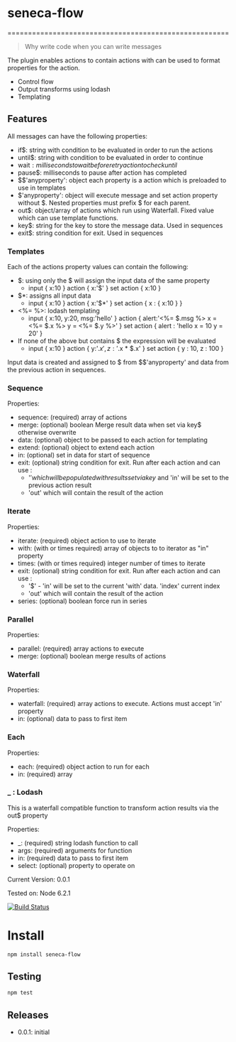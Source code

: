 # seneca-flow
======================================================

> Why write code when you can write messages

The plugin enables actions to contain actions with can be used to format properties for the action.   

* Control flow
* Output transforms using lodash
* Templating


## Features



All messages can have the following properties:

* if$: string with condition to be evaluated in order to run the actions
* until$: string with condition to be evaluated in order to continue
* wait$: milliseconds to wait before retry action to check until$
* pause$: milliseconds to pause after action has completed
* $$'anyproperty': object each property is a action which is preloaded to use in templates
* $'anyproperty': object will execute message and set action property without $.  Nested properties must prefix $ for each parent.
* out$: object/array of actions which run using Waterfall. Fixed value which can use template functions.
* key$: string for the key to store the message data. Used in sequences
* exit$: string condition for exit. Used in sequences

### Templates

Each of the actions property values can contain the following:

* $: using only the $ will assign the input data of the same property
  * input { x:10 } action { x:'$' } set action { x:10 }
* $\*: assigns all input data
  * input { x:10 } action { x:'$\*' } set action { x : { x:10 } }
* <%=  %>: lodash templating
  * input { x:10, y:20, msg:'hello' } action { alert:'<%= $.msg %> x = <%= $.x %> y = <%= $.y %>' } set action { alert : 'hello x = 10 y = 20' }
* If none of the above but contains $ the expression will be evaluated
  * input { x:10 } action { y:'$.x', z:'$.x * $.x' } set action { y : 10, z : 100 }

Input data is created and assigned to $ from $$'anyproperty' and data from the previous action in sequences.

### Sequence

Properties:
* sequence: (required) array of actions
* merge: (optional) boolean Merge result data when set via key$ otherwise overwrite
* data: (optional) object to be passed to each action for templating
* extend: (optional) object to extend each action
* in: (optional) set in data for start of sequence
* exit: (optional) string condition for exit. Run after each action and can use :
  * '$' which will be populated with results set via key$ and 'in' will be set to the previous action result
  * 'out' which will contain the result of the action


### Iterate

Properties:
* iterate: (required) object action to use to iterate
* with: (with or times required) array of objects to to iterator as "in" property
* times: (with or times required) integer number of times to iterate
* exit: (optional) string condition for exit. Run after each action and can use :
  * '$' - 'in' will be set to the current 'with' data. 'index' current index
  * 'out' which will contain the result of the action
* series: (optional) boolean force run in series


### Parallel

Properties:
* parallel: (required) array actions to execute
* merge: (optional) boolean merge results of actions


### Waterfall

Properties:
* waterfall: (required) array actions to execute. Actions must accept 'in' property
* in: (optional) data to pass to first item


### Each

Properties:
* each: (required) object action to run for each
* in: (required) array


### _ : Lodash

This is a waterfall compatible function to transform action results via the out$ property

Properties:
* \_: (required) string lodash function to call
* args: (required) arguments for function
* in: (required) data to pass to first item
* select: (optional) property to operate on




Current Version: 0.0.1

Tested on: Node 6.2.1

[![Build Status](https://travis-ci.org/georgigriffiths/seneca-flow.png?branch=master)](https://travis-ci.org/georgigriffiths/seneca-flow)


# Install

```sh
npm install seneca-flow
```

## Testing

```sh
npm test
```


## Releases

   * 0.0.1: initial
